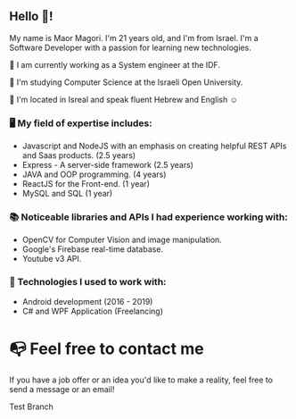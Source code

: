 ## Hello 👋! 
My name is Maor Magori.
I'm 21 years old, and I'm from Israel.
I'm a Software Developer with a passion for learning new technologies.

💼 I am currently working as a System engineer at the IDF.

📖 I'm studying Computer Science at the Israeli Open University.

📍 I'm located in Isreal and speak fluent Hebrew and English ☺️

### 🖥️ My field of expertise includes:
- Javascript and NodeJS with an emphasis on creating helpful REST APIs and Saas products. (2.5 years)
- Express - A server-side framework (2.5 years)
- JAVA and OOP programming. (4 years)
- ReactJS for the Front-end. (1 year)
- MySQL and SQL (1 year)

### 📚 Noticeable libraries and APIs I had experience working with:
- OpenCV for Computer Vision and image manipulation.
- Google's Firebase real-time database.
- Youtube v3 API.

### 🧩 Technologies I used to work with:
- Android development (2016 - 2019)
- C# and WPF Application (Freelancing)


# 📭 Feel free to contact me
If you have a job offer or an idea you'd like to make a reality, feel free to send a message or an email!

Test Branch
